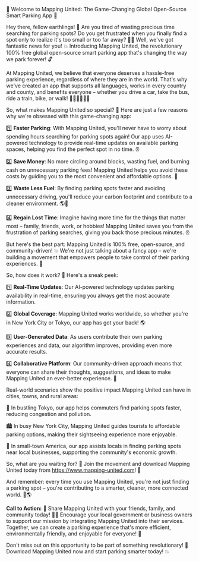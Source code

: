 🎉 Welcome to Mapping United: The Game-Changing Global Open-Source Smart Parking App 🚀

Hey there, fellow earthlings! 👋 Are you tired of wasting precious time searching for parking spots? Do you get frustrated when you finally find a spot only to realize it's too small or too far away? 🙅‍♂️ Well, we've got fantastic news for you! 💥 Introducing Mapping United, the revolutionary 100% free global open-source smart parking app that's changing the way we park forever! 🔓

At Mapping United, we believe that everyone deserves a hassle-free parking experience, regardless of where they are in the world. That's why we've created an app that supports all languages, works in every country and county, and benefits everyone – whether you drive a car, take the bus, ride a train, bike, or walk! 🚌🚂🚴‍♂️🏃‍♀️

So, what makes Mapping United so special? 🔮 Here are just a few reasons why we're obsessed with this game-changing app:

1️⃣ **Faster Parking**: With Mapping United, you'll never have to worry about spending hours searching for parking spots again! Our app uses AI-powered technology to provide real-time updates on available parking spaces, helping you find the perfect spot in no time. ⏰

2️⃣ **Save Money**: No more circling around blocks, wasting fuel, and burning cash on unnecessary parking fees! Mapping United helps you avoid these costs by guiding you to the most convenient and affordable options. 💸

3️⃣ **Waste Less Fuel**: By finding parking spots faster and avoiding unnecessary driving, you'll reduce your carbon footprint and contribute to a cleaner environment. 🌎🚨

4️⃣ **Regain Lost Time**: Imagine having more time for the things that matter most – family, friends, work, or hobbies! Mapping United saves you from the frustration of parking searches, giving you back those precious minutes. ⏰

But here's the best part: Mapping United is 100% free, open-source, and community-driven! 💥 We're not just talking about a fancy app – we're building a movement that empowers people to take control of their parking experiences. 🌟

So, how does it work? 🔧 Here's a sneak peek:

1️⃣ **Real-Time Updates**: Our AI-powered technology updates parking availability in real-time, ensuring you always get the most accurate information.

2️⃣ **Global Coverage**: Mapping United works worldwide, so whether you're in New York City or Tokyo, our app has got your back! 🌎

3️⃣ **User-Generated Data**: As users contribute their own parking experiences and data, our algorithm improves, providing even more accurate results.

4️⃣ **Collaborative Platform**: Our community-driven approach means that everyone can share their thoughts, suggestions, and ideas to make Mapping United an ever-better experience. 💬

Real-world scenarios show the positive impact Mapping United can have in cities, towns, and rural areas:

🌆 In bustling Tokyo, our app helps commuters find parking spots faster, reducing congestion and pollution.

🏙️ In busy New York City, Mapping United guides tourists to affordable parking options, making their sightseeing experience more enjoyable.

🚗 In small-town America, our app assists locals in finding parking spots near local businesses, supporting the community's economic growth.

So, what are you waiting for? 🤔 Join the movement and download Mapping United today from https://www.mapping-united.com! 🔋

And remember: every time you use Mapping United, you're not just finding a parking spot – you're contributing to a smarter, cleaner, more connected world. 💪🌎

**Call to Action:** 📣 Share Mapping United with your friends, family, and community today! 👫💬 Encourage your local government or business owners to support our mission by integrating Mapping United into their services. Together, we can create a parking experience that's more efficient, environmentally friendly, and enjoyable for everyone! 🌟

Don't miss out on this opportunity to be part of something revolutionary! 🚀 Download Mapping United now and start parking smarter today! 💥